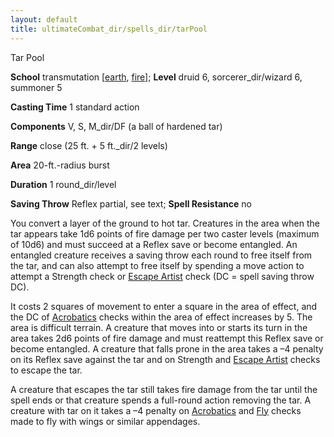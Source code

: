 ```yaml
---
layout: default
title: ultimateCombat_dir/spells_dir/tarPool
---
```

Tar Pool

**School** transmutation [[earth](../monsters_dir/creatureTypes#_earth-subtype), [fire](../monsters_dir/creatureTypes#_fire-subtype)]; **Level** druid 6, sorcerer_dir/wizard 6, summoner 5

**Casting Time** 1 standard action

**Components** V, S, M_dir/DF (a ball of hardened tar)

**Range** close (25 ft. + 5 ft._dir/2 levels)

**Area** 20-ft.-radius burst

**Duration** 1 round_dir/level

**Saving Throw** Reflex partial, see text; **Spell Resistance** no

You convert a layer of the ground to hot tar. Creatures in the area when the tar appears take 1d6 points of fire damage per two caster levels (maximum of 10d6) and must succeed at a Reflex save or become entangled. An entangled creature receives a saving throw each round to free itself from the tar, and can also attempt to free itself by spending a move action to attempt a Strength check or [Escape Artist](../skills_dir/escapeArtist#_escape-artist) check (DC = spell saving throw DC).

It costs 2 squares of movement to enter a square in the area of effect, and the DC of [Acrobatics](../skills_dir/acrobatics#_acrobatics) checks within the area of effect increases by 5. The area is difficult terrain. A creature that moves into or starts its turn in the area takes 2d6 points of fire damage and must reattempt this Reflex save or become entangled. A creature that falls prone in the area takes a –4 penalty on its Reflex save against the tar and on Strength and [Escape Artist](../skills_dir/escapeArtist#_escape-artist) checks to escape the tar.

A creature that escapes the tar still takes fire damage from the tar until the spell ends or that creature spends a full-round action removing the tar. A creature with tar on it takes a –4 penalty on [Acrobatics](../skills_dir/acrobatics#_acrobatics) and [Fly](../skills_dir/fly#_fly) checks made to fly with wings or similar appendages.

